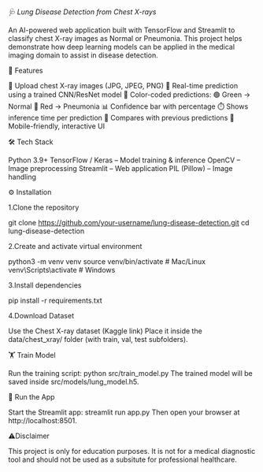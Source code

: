 *🩺 Lung Disease Detection from Chest X-rays*

An AI-powered web application built with TensorFlow and Streamlit to classify chest X-ray images as Normal or Pneumonia.
This project helps demonstrate how deep learning models can be applied in the medical imaging domain to assist in disease detection.

🚀 Features

📂 Upload chest X-ray images (JPG, JPEG, PNG)
🔎 Real-time prediction using a trained CNN/ResNet model
🎨 Color-coded predictions:
🟢 Green → Normal
🔴 Red → Pneumonia
📊 Confidence bar with percentage
⏱️ Shows inference time per prediction
🔄 Compares with previous predictions
📱 Mobile-friendly, interactive UI

🛠️ Tech Stack

Python 3.9+
TensorFlow / Keras – Model training & inference
OpenCV – Image preprocessing
Streamlit – Web application
PIL (Pillow) – Image handling

⚙️ Installation

1.Clone the repository

git clone https://github.com/your-username/lung-disease-detection.git
cd lung-disease-detection

2.Create and activate virtual environment

python3 -m venv venv
source venv/bin/activate   # Mac/Linux
venv\Scripts\activate      # Windows

3.Install dependencies

pip install -r requirements.txt

4.Download Dataset

Use the Chest X-ray dataset (Kaggle link)
Place it inside the data/chest_xray/ folder (with train, val, test subfolders).

🏋️ Train Model

Run the training script:
python src/train_model.py
The trained model will be saved inside src/models/lung_model.h5.

🔮 Run the App

Start the Streamlit app:
streamlit run app.py
Then open your browser at http://localhost:8501.

⚠️Disclaimer

This project is only for education purposes.
It is not for a medical diagnostic tool and should not be used as a subsitute for professional healthcare.
